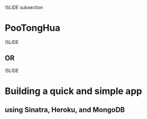 !SLIDE subsection

# PooTongHua

!SLIDE

## OR

!SLIDE

# Building a quick and simple app
## using Sinatra, Heroku, and MongoDB